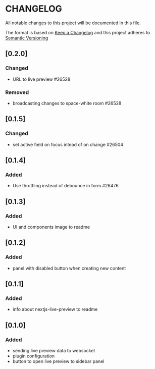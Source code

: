 # CHANGELOG

All notable changes to this project will be documented in this file.

The format is based on [Keep a Changelog](https://keepachangelog.com/en/1.0.0/)
and this project adheres to [Semantic Versioning](https://semver.org/spec/v2.0.0.html)

## [0.2.0]
### Changed
* URL to live preview #26528

### Removed
* broadcasting changes to space-white room #26528

## [0.1.5]
### Changed
* set active field on focus intead of on change #26504

## [0.1.4]
### Added
* Use throttling instead of debounce in form #26476

## [0.1.3]
### Added
* UI and components image to readme

## [0.1.2]
### Added
* panel with disabled button when creating new content

## [0.1.1]
### Added
* info about nextjs-live-preview to readme

## [0.1.0]
### Added
* sending live preview data to websocket
* plugin configuration
* button to open live preview to sidebar panel
